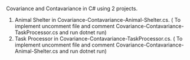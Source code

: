 Covariance and Contavariance in C# using 2 projects.
1. Animal Shelter in Covariance-Contavariance-Animal-Shelter.cs. ( To implement uncomment file and comment Covariance-Contavariance-TaskProcessor.cs and run dotnet run)
2. Task Processor in Covariance-Contavariance-TaskProcessor.cs.  ( To implement uncomment file and comment Covariance-Contavariance-Animal-Shelter.cs and run dotnet run)
